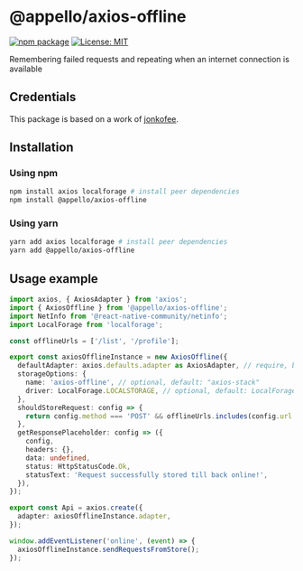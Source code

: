 # @appello/axios-offline

[![npm package](https://badgen.net/npm/v/@appello/axios-offline)](https://www.npmjs.com/package/@appello/axios-offline)
[![License: MIT](https://badgen.net/npm/license/@appello/axios-offline)](https://opensource.org/licenses/MIT)

[//]: # ([![npm downloads]&#40;https://badgen.net/npm/dw/@appello/axios-offline&#41;]&#40;https://www.npmjs.com/package/@appello/axios-offline&#41;)

Remembering failed requests and repeating when an internet connection is available

## Credentials  
This package is based on a work of [jonkofee](https://github.com/jonkofee).

## Installation
### Using npm
```bash
npm install axios localforage # install peer dependencies
npm install @appello/axios-offline
```

### Using yarn
```bash
yarn add axios localforage # install peer dependencies
yarn add @appello/axios-offline
```

## Usage example

```typescript
import axios, { AxiosAdapter } from 'axios';
import { AxiosOffline } from '@appello/axios-offline';
import NetInfo from '@react-native-community/netinfo';
import LocalForage from 'localforage';

const offlineUrls = ['/list', '/profile'];

export const axiosOfflineInstance = new AxiosOffline({
  defaultAdapter: axios.defaults.adapter as AxiosAdapter, // require, basic adapter
  storageOptions: {
    name: 'axios-offline', // optional, default: "axios-stack"
    driver: LocalForage.LOCALSTORAGE, // optional, default: LocalForage.LOCALSTORAGE
  },
  shouldStoreRequest: config => {
    return config.method === 'POST' && offlineUrls.includes(config.url as string);
  },
  getResponsePlaceholder: config => ({
    config,
    headers: {},
    data: undefined,
    status: HttpStatusCode.Ok,
    statusText: 'Request successfully stored till back online!',
  }),
});

export const Api = axios.create({
  adapter: axiosOfflineInstance.adapter,
});

window.addEventListener('online', (event) => {
  axiosOfflineInstance.sendRequestsFromStore();
});
```
